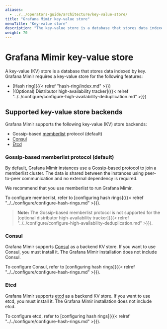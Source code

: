 ```yaml
---
aliases:
  - ../../operators-guide/architecture/key-value-store/
title: "Grafana Mimir key-value store"
menuTitle: "Key-value store"
description: "The key-value store is a database that stores data indexed by key."
weight: 70
---
```


# Grafana Mimir key-value store

A key-value (KV) store is a database that stores data indexed by key.
Grafana Mimir requires a key-value store for the following features:

- [Hash ring]({{< relref "hash-ring/index.md" >}})
- [(Optional) Distributor high-availability tracker]({{< relref "../../configure/configure-high-availability-deduplication.md" >}})

## Supported key-value store backends

Grafana Mimir supports the following key-value (KV) store backends:

- Gossip-based [memberlist](https://github.com/hashicorp/memberlist) protocol (default)
- [Consul](https://www.consul.io)
- [Etcd](https://etcd.io)

### Gossip-based memberlist protocol (default)

By default, Grafana Mimir instances use a Gossip-based protocol to join a memberlist cluster.
The data is shared between the instances using peer-to-peer communication and no external dependency is required.

We recommend that you use memberlist to run Grafana Mimir.

To configure memberlist, refer to [configuring hash rings]({{< relref "../../configure/configure-hash-rings.md" >}}).

> **Note:** The Gossip-based memberlist protocol is not supported for the [optional distributor high-availability tracker]({{< relref "../../configure/configure-high-availability-deduplication.md" >}}).

### Consul

Grafana Mimir supports [Consul](https://www.consul.io) as a backend KV store.
If you want to use Consul, you must install it. The Grafana Mimir installation does not include Consul.

To configure Consul, refer to [configuring hash rings]({{< relref "../../configure/configure-hash-rings.md" >}}).

### Etcd

Grafana Mimir supports [etcd](https://etcd.io) as a backend KV store.
If you want to use etcd, you must install it. The Grafana Mimir installation does not include etcd.

To configure etcd, refer to [configuring hash rings]({{< relref "../../configure/configure-hash-rings.md" >}}).
